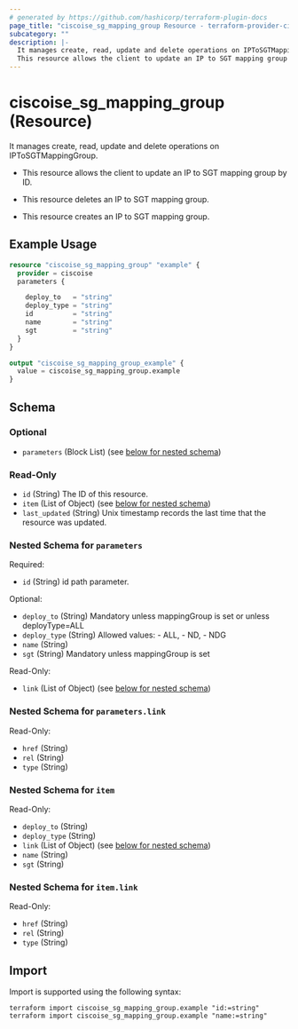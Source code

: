 ```yaml
---
# generated by https://github.com/hashicorp/terraform-plugin-docs
page_title: "ciscoise_sg_mapping_group Resource - terraform-provider-ciscoise"
subcategory: ""
description: |-
  It manages create, read, update and delete operations on IPToSGTMappingGroup.
  This resource allows the client to update an IP to SGT mapping group by ID.This resource deletes an IP to SGT mapping group.This resource creates an IP to SGT mapping group.
---
```


# ciscoise_sg_mapping_group (Resource)

It manages create, read, update and delete operations on IPToSGTMappingGroup.

- This resource allows the client to update an IP to SGT mapping group by ID.

- This resource deletes an IP to SGT mapping group.

- This resource creates an IP to SGT mapping group.

## Example Usage

```terraform
resource "ciscoise_sg_mapping_group" "example" {
  provider = ciscoise
  parameters {

    deploy_to   = "string"
    deploy_type = "string"
    id          = "string"
    name        = "string"
    sgt         = "string"
  }
}

output "ciscoise_sg_mapping_group_example" {
  value = ciscoise_sg_mapping_group.example
}
```

<!-- schema generated by tfplugindocs -->
## Schema

### Optional

- `parameters` (Block List) (see [below for nested schema](#nestedblock--parameters))

### Read-Only

- `id` (String) The ID of this resource.
- `item` (List of Object) (see [below for nested schema](#nestedatt--item))
- `last_updated` (String) Unix timestamp records the last time that the resource was updated.

<a id="nestedblock--parameters"></a>
### Nested Schema for `parameters`

Required:

- `id` (String) id path parameter.

Optional:

- `deploy_to` (String) Mandatory unless mappingGroup is set or unless deployType=ALL
- `deploy_type` (String) Allowed values:
		- ALL,
		- ND,
		- NDG
- `name` (String)
- `sgt` (String) Mandatory unless mappingGroup is set

Read-Only:

- `link` (List of Object) (see [below for nested schema](#nestedatt--parameters--link))

<a id="nestedatt--parameters--link"></a>
### Nested Schema for `parameters.link`

Read-Only:

- `href` (String)
- `rel` (String)
- `type` (String)



<a id="nestedatt--item"></a>
### Nested Schema for `item`

Read-Only:

- `deploy_to` (String)
- `deploy_type` (String)
- `link` (List of Object) (see [below for nested schema](#nestedobjatt--item--link))
- `name` (String)
- `sgt` (String)

<a id="nestedobjatt--item--link"></a>
### Nested Schema for `item.link`

Read-Only:

- `href` (String)
- `rel` (String)
- `type` (String)

## Import

Import is supported using the following syntax:

```shell
terraform import ciscoise_sg_mapping_group.example "id:=string"
terraform import ciscoise_sg_mapping_group.example "name:=string"
```
